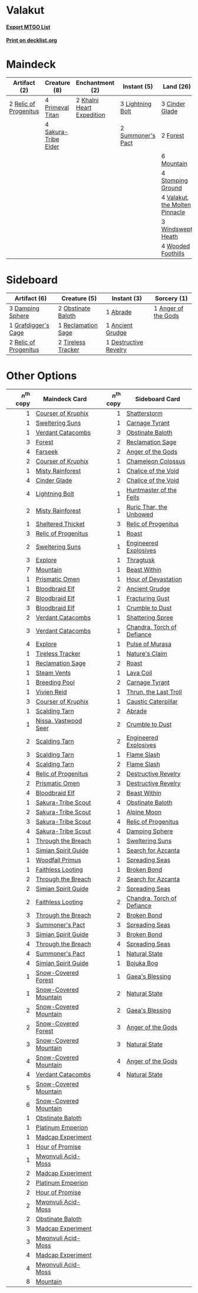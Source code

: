 # Valakut

#### [Export MTGO List](../collection/Valakut/Valakut.txt)
#### [Print on decklist.org](http://decklist.org/?deckmain=2%09Anger%20of%20the%20Gods%0A3%09Cinder%20Glade%0A2%09Explore%0A3%09Farseek%0A2%09Flame%20Slash%0A2%09Forest%0A2%09Khalni%20Heart%20Expedition%0A3%09Lightning%20Bolt%0A6%09Mountain%0A4%09Primeval%20Titan%0A2%09Relic%20of%20Progenitus%0A4%09Sakura-Tribe%20Elder%0A4%09Scapeshift%0A4%09Search%20for%20Tomorrow%0A4%09Stomping%20Ground%0A2%09Summoner's%20Pact%0A4%09Valakut,%20the%20Molten%20Pinnacle%0A3%09Windswept%20Heath%0A4%09Wooded%20Foothills&deckside=1%09Abrade%0A1%09Ancient%20Grudge%0A1%09Anger%20of%20the%20Gods%0A3%09Damping%20Sphere%0A1%09Destructive%20Revelry%0A1%09Grafdigger's%20Cage%0A2%09Obstinate%20Baloth%0A1%09Reclamation%20Sage%0A2%09Relic%20of%20Progenitus%0A2%09Tireless%20Tracker)
# Maindeck

|                                          Artifact (2)                                          |                                         Creature (8)                                          |                                          Enchantment (2)                                           |                                        Instant (5)                                         |                                                Land (26)                                                |                                          Sorcery (17)                                          |
|------------------------------------------------------------------------------------------------|-----------------------------------------------------------------------------------------------|----------------------------------------------------------------------------------------------------|--------------------------------------------------------------------------------------------|---------------------------------------------------------------------------------------------------------|------------------------------------------------------------------------------------------------|
|2 [Relic of Progenitus](http://gatherer.wizards.com/Pages/Card/Details.aspx?multiverseid=174824)|4 [Primeval Titan](http://gatherer.wizards.com/Pages/Card/Details.aspx?multiverseid=438749)    |2 [Khalni Heart Expedition](http://gatherer.wizards.com/Pages/Card/Details.aspx?multiverseid=451109)|3 [Lightning Bolt](http://gatherer.wizards.com/Pages/Card/Details.aspx?multiverseid=806)    |3 [Cinder Glade](http://gatherer.wizards.com/Pages/Card/Details.aspx?multiverseid=401841)                |2 [Anger of the Gods](http://gatherer.wizards.com/Pages/Card/Details.aspx?multiverseid=438682)  |
|                                                                                                |4 [Sakura-Tribe Elder](http://gatherer.wizards.com/Pages/Card/Details.aspx?multiverseid=220582)|                                                                                                    |2 [Summoner's Pact](http://gatherer.wizards.com/Pages/Card/Details.aspx?multiverseid=442178)|2 [Forest](http://gatherer.wizards.com/Pages/Card/Details.aspx?multiverseid=439860)                      |2 [Explore](http://gatherer.wizards.com/Pages/Card/Details.aspx?multiverseid=451098)            |
|                                                                                                |                                                                                               |                                                                                                    |                                                                                            |6 [Mountain](http://gatherer.wizards.com/Pages/Card/Details.aspx?multiverseid=439859)                    |3 [Farseek](http://gatherer.wizards.com/Pages/Card/Details.aspx?multiverseid=420766)            |
|                                                                                                |                                                                                               |                                                                                                    |                                                                                            |4 [Stomping Ground](http://gatherer.wizards.com/Pages/Card/Details.aspx?multiverseid=405110)             |2 [Flame Slash](http://gatherer.wizards.com/Pages/Card/Details.aspx?multiverseid=416914)        |
|                                                                                                |                                                                                               |                                                                                                    |                                                                                            |4 [Valakut, the Molten Pinnacle](http://gatherer.wizards.com/Pages/Card/Details.aspx?multiverseid=190400)|4 [Scapeshift](http://gatherer.wizards.com/Pages/Card/Details.aspx?multiverseid=447337)         |
|                                                                                                |                                                                                               |                                                                                                    |                                                                                            |3 [Windswept Heath](http://gatherer.wizards.com/Pages/Card/Details.aspx?multiverseid=405115)             |4 [Search for Tomorrow](http://gatherer.wizards.com/Pages/Card/Details.aspx?multiverseid=205408)|
|                                                                                                |                                                                                               |                                                                                                    |                                                                                            |4 [Wooded Foothills](http://gatherer.wizards.com/Pages/Card/Details.aspx?multiverseid=405116)            |                                                                                                |


# Sideboard

|                                          Artifact (6)                                          |                                        Creature (5)                                         |                                          Instant (3)                                           |                                         Sorcery (1)                                          |
|------------------------------------------------------------------------------------------------|---------------------------------------------------------------------------------------------|------------------------------------------------------------------------------------------------|----------------------------------------------------------------------------------------------|
|3 [Damping Sphere](http://gatherer.wizards.com/Pages/Card/Details.aspx?multiverseid=443101)     |2 [Obstinate Baloth](http://gatherer.wizards.com/Pages/Card/Details.aspx?multiverseid=438745)|1 [Abrade](http://gatherer.wizards.com/Pages/Card/Details.aspx?multiverseid=430772)             |1 [Anger of the Gods](http://gatherer.wizards.com/Pages/Card/Details.aspx?multiverseid=438682)|
|1 [Grafdigger's Cage](http://gatherer.wizards.com/Pages/Card/Details.aspx?multiverseid=278452)  |1 [Reclamation Sage](http://gatherer.wizards.com/Pages/Card/Details.aspx?multiverseid=389651)|1 [Ancient Grudge](http://gatherer.wizards.com/Pages/Card/Details.aspx?multiverseid=235600)     |                                                                                              |
|2 [Relic of Progenitus](http://gatherer.wizards.com/Pages/Card/Details.aspx?multiverseid=174824)|2 [Tireless Tracker](http://gatherer.wizards.com/Pages/Card/Details.aspx?multiverseid=409997)|1 [Destructive Revelry](http://gatherer.wizards.com/Pages/Card/Details.aspx?multiverseid=373351)|                                                                                              |


# Other Options

|*n*<sup>th</sup> copy|                                         Maindeck Card                                          |*n*<sup>th</sup> copy|                                           Sideboard Card                                            |
|--------------------:|------------------------------------------------------------------------------------------------|--------------------:|-----------------------------------------------------------------------------------------------------|
|                    1|[Courser of Kruphix](http://gatherer.wizards.com/Pages/Card/Details.aspx?multiverseid=442153)   |                    1|[Shatterstorm](http://gatherer.wizards.com/Pages/Card/Details.aspx?multiverseid=130370)              |
|                    1|[Sweltering Suns](http://gatherer.wizards.com/Pages/Card/Details.aspx?multiverseid=426851)      |                    1|[Carnage Tyrant](http://gatherer.wizards.com/Pages/Card/Details.aspx?multiverseid=435334)            |
|                    1|[Verdant Catacombs](http://gatherer.wizards.com/Pages/Card/Details.aspx?multiverseid=405113)    |                    3|[Obstinate Baloth](http://gatherer.wizards.com/Pages/Card/Details.aspx?multiverseid=438745)          |
|                    3|[Forest](http://gatherer.wizards.com/Pages/Card/Details.aspx?multiverseid=439860)               |                    2|[Reclamation Sage](http://gatherer.wizards.com/Pages/Card/Details.aspx?multiverseid=389651)          |
|                    4|[Farseek](http://gatherer.wizards.com/Pages/Card/Details.aspx?multiverseid=420766)              |                    2|[Anger of the Gods](http://gatherer.wizards.com/Pages/Card/Details.aspx?multiverseid=438682)         |
|                    2|[Courser of Kruphix](http://gatherer.wizards.com/Pages/Card/Details.aspx?multiverseid=442153)   |                    1|[Chameleon Colossus](http://gatherer.wizards.com/Pages/Card/Details.aspx?multiverseid=220451)        |
|                    1|[Misty Rainforest](http://gatherer.wizards.com/Pages/Card/Details.aspx?multiverseid=405102)     |                    1|[Chalice of the Void](http://gatherer.wizards.com/Pages/Card/Details.aspx?multiverseid=442211)       |
|                    4|[Cinder Glade](http://gatherer.wizards.com/Pages/Card/Details.aspx?multiverseid=401841)         |                    2|[Chalice of the Void](http://gatherer.wizards.com/Pages/Card/Details.aspx?multiverseid=442211)       |
|                    4|[Lightning Bolt](http://gatherer.wizards.com/Pages/Card/Details.aspx?multiverseid=806)          |                    1|[Huntmaster of the Fells](http://gatherer.wizards.com/Pages/Card/Details.aspx?multiverseid=262875)   |
|                    2|[Misty Rainforest](http://gatherer.wizards.com/Pages/Card/Details.aspx?multiverseid=405102)     |                    1|[Ruric Thar, the Unbowed](http://gatherer.wizards.com/Pages/Card/Details.aspx?multiverseid=442205)   |
|                    1|[Sheltered Thicket](http://gatherer.wizards.com/Pages/Card/Details.aspx?multiverseid=426950)    |                    3|[Relic of Progenitus](http://gatherer.wizards.com/Pages/Card/Details.aspx?multiverseid=174824)       |
|                    3|[Relic of Progenitus](http://gatherer.wizards.com/Pages/Card/Details.aspx?multiverseid=174824)  |                    1|[Roast](http://gatherer.wizards.com/Pages/Card/Details.aspx?multiverseid=394667)                     |
|                    2|[Sweltering Suns](http://gatherer.wizards.com/Pages/Card/Details.aspx?multiverseid=426851)      |                    1|[Engineered Explosives](http://gatherer.wizards.com/Pages/Card/Details.aspx?multiverseid=50139)      |
|                    3|[Explore](http://gatherer.wizards.com/Pages/Card/Details.aspx?multiverseid=451098)              |                    1|[Thragtusk](http://gatherer.wizards.com/Pages/Card/Details.aspx?multiverseid=430614)                 |
|                    7|[Mountain](http://gatherer.wizards.com/Pages/Card/Details.aspx?multiverseid=439859)             |                    1|[Beast Within](http://gatherer.wizards.com/Pages/Card/Details.aspx?multiverseid=446158)              |
|                    1|[Prismatic Omen](http://gatherer.wizards.com/Pages/Card/Details.aspx?multiverseid=151989)       |                    1|[Hour of Devastation](http://gatherer.wizards.com/Pages/Card/Details.aspx?multiverseid=430786)       |
|                    1|[Bloodbraid Elf](http://gatherer.wizards.com/Pages/Card/Details.aspx?multiverseid=185053)       |                    2|[Ancient Grudge](http://gatherer.wizards.com/Pages/Card/Details.aspx?multiverseid=235600)            |
|                    2|[Bloodbraid Elf](http://gatherer.wizards.com/Pages/Card/Details.aspx?multiverseid=185053)       |                    1|[Fracturing Gust](http://gatherer.wizards.com/Pages/Card/Details.aspx?multiverseid=146759)           |
|                    3|[Bloodbraid Elf](http://gatherer.wizards.com/Pages/Card/Details.aspx?multiverseid=185053)       |                    1|[Crumble to Dust](http://gatherer.wizards.com/Pages/Card/Details.aspx?multiverseid=401850)           |
|                    2|[Verdant Catacombs](http://gatherer.wizards.com/Pages/Card/Details.aspx?multiverseid=405113)    |                    1|[Shattering Spree](http://gatherer.wizards.com/Pages/Card/Details.aspx?multiverseid=456224)          |
|                    3|[Verdant Catacombs](http://gatherer.wizards.com/Pages/Card/Details.aspx?multiverseid=405113)    |                    1|[Chandra, Torch of Defiance](http://gatherer.wizards.com/Pages/Card/Details.aspx?multiverseid=417683)|
|                    4|[Explore](http://gatherer.wizards.com/Pages/Card/Details.aspx?multiverseid=451098)              |                    1|[Pulse of Murasa](http://gatherer.wizards.com/Pages/Card/Details.aspx?multiverseid=446177)           |
|                    1|[Tireless Tracker](http://gatherer.wizards.com/Pages/Card/Details.aspx?multiverseid=409997)     |                    1|[Nature's Claim](http://gatherer.wizards.com/Pages/Card/Details.aspx?multiverseid=382316)            |
|                    1|[Reclamation Sage](http://gatherer.wizards.com/Pages/Card/Details.aspx?multiverseid=389651)     |                    2|[Roast](http://gatherer.wizards.com/Pages/Card/Details.aspx?multiverseid=394667)                     |
|                    1|[Steam Vents](http://gatherer.wizards.com/Pages/Card/Details.aspx?multiverseid=405109)          |                    1|[Lava Coil](http://gatherer.wizards.com/Pages/Card/Details.aspx?multiverseid=452858)                 |
|                    1|[Breeding Pool](http://gatherer.wizards.com/Pages/Card/Details.aspx?multiverseid=97088)         |                    2|[Carnage Tyrant](http://gatherer.wizards.com/Pages/Card/Details.aspx?multiverseid=435334)            |
|                    1|[Vivien Reid](http://gatherer.wizards.com/Pages/Card/Details.aspx?multiverseid=447344)          |                    1|[Thrun, the Last Troll](http://gatherer.wizards.com/Pages/Card/Details.aspx?multiverseid=214050)     |
|                    3|[Courser of Kruphix](http://gatherer.wizards.com/Pages/Card/Details.aspx?multiverseid=442153)   |                    1|[Caustic Caterpillar](http://gatherer.wizards.com/Pages/Card/Details.aspx?multiverseid=398409)       |
|                    1|[Scalding Tarn](http://gatherer.wizards.com/Pages/Card/Details.aspx?multiverseid=405107)        |                    2|[Abrade](http://gatherer.wizards.com/Pages/Card/Details.aspx?multiverseid=430772)                    |
|                    1|[Nissa, Vastwood Seer](http://gatherer.wizards.com/Pages/Card/Details.aspx?multiverseid=398438) |                    2|[Crumble to Dust](http://gatherer.wizards.com/Pages/Card/Details.aspx?multiverseid=401850)           |
|                    2|[Scalding Tarn](http://gatherer.wizards.com/Pages/Card/Details.aspx?multiverseid=405107)        |                    2|[Engineered Explosives](http://gatherer.wizards.com/Pages/Card/Details.aspx?multiverseid=50139)      |
|                    3|[Scalding Tarn](http://gatherer.wizards.com/Pages/Card/Details.aspx?multiverseid=405107)        |                    1|[Flame Slash](http://gatherer.wizards.com/Pages/Card/Details.aspx?multiverseid=416914)               |
|                    4|[Scalding Tarn](http://gatherer.wizards.com/Pages/Card/Details.aspx?multiverseid=405107)        |                    2|[Flame Slash](http://gatherer.wizards.com/Pages/Card/Details.aspx?multiverseid=416914)               |
|                    4|[Relic of Progenitus](http://gatherer.wizards.com/Pages/Card/Details.aspx?multiverseid=174824)  |                    2|[Destructive Revelry](http://gatherer.wizards.com/Pages/Card/Details.aspx?multiverseid=373351)       |
|                    2|[Prismatic Omen](http://gatherer.wizards.com/Pages/Card/Details.aspx?multiverseid=151989)       |                    3|[Destructive Revelry](http://gatherer.wizards.com/Pages/Card/Details.aspx?multiverseid=373351)       |
|                    4|[Bloodbraid Elf](http://gatherer.wizards.com/Pages/Card/Details.aspx?multiverseid=185053)       |                    2|[Beast Within](http://gatherer.wizards.com/Pages/Card/Details.aspx?multiverseid=446158)              |
|                    1|[Sakura-Tribe Scout](http://gatherer.wizards.com/Pages/Card/Details.aspx?multiverseid=74210)    |                    4|[Obstinate Baloth](http://gatherer.wizards.com/Pages/Card/Details.aspx?multiverseid=438745)          |
|                    2|[Sakura-Tribe Scout](http://gatherer.wizards.com/Pages/Card/Details.aspx?multiverseid=74210)    |                    1|[Alpine Moon](http://gatherer.wizards.com/Pages/Card/Details.aspx?multiverseid=447264)               |
|                    3|[Sakura-Tribe Scout](http://gatherer.wizards.com/Pages/Card/Details.aspx?multiverseid=74210)    |                    4|[Relic of Progenitus](http://gatherer.wizards.com/Pages/Card/Details.aspx?multiverseid=174824)       |
|                    4|[Sakura-Tribe Scout](http://gatherer.wizards.com/Pages/Card/Details.aspx?multiverseid=74210)    |                    4|[Damping Sphere](http://gatherer.wizards.com/Pages/Card/Details.aspx?multiverseid=443101)            |
|                    1|[Through the Breach](http://gatherer.wizards.com/Pages/Card/Details.aspx?multiverseid=80250)    |                    1|[Sweltering Suns](http://gatherer.wizards.com/Pages/Card/Details.aspx?multiverseid=426851)           |
|                    1|[Simian Spirit Guide](http://gatherer.wizards.com/Pages/Card/Details.aspx?multiverseid=442137)  |                    1|[Search for Azcanta](http://gatherer.wizards.com/Pages/Card/Details.aspx?multiverseid=435226)        |
|                    1|[Woodfall Primus](http://gatherer.wizards.com/Pages/Card/Details.aspx?multiverseid=370406)      |                    1|[Spreading Seas](http://gatherer.wizards.com/Pages/Card/Details.aspx?multiverseid=190405)            |
|                    1|[Faithless Looting](http://gatherer.wizards.com/Pages/Card/Details.aspx?multiverseid=389512)    |                    1|[Broken Bond](http://gatherer.wizards.com/Pages/Card/Details.aspx?multiverseid=443045)               |
|                    2|[Through the Breach](http://gatherer.wizards.com/Pages/Card/Details.aspx?multiverseid=80250)    |                    2|[Search for Azcanta](http://gatherer.wizards.com/Pages/Card/Details.aspx?multiverseid=435226)        |
|                    2|[Simian Spirit Guide](http://gatherer.wizards.com/Pages/Card/Details.aspx?multiverseid=442137)  |                    2|[Spreading Seas](http://gatherer.wizards.com/Pages/Card/Details.aspx?multiverseid=190405)            |
|                    2|[Faithless Looting](http://gatherer.wizards.com/Pages/Card/Details.aspx?multiverseid=389512)    |                    2|[Chandra, Torch of Defiance](http://gatherer.wizards.com/Pages/Card/Details.aspx?multiverseid=417683)|
|                    3|[Through the Breach](http://gatherer.wizards.com/Pages/Card/Details.aspx?multiverseid=80250)    |                    2|[Broken Bond](http://gatherer.wizards.com/Pages/Card/Details.aspx?multiverseid=443045)               |
|                    3|[Summoner's Pact](http://gatherer.wizards.com/Pages/Card/Details.aspx?multiverseid=442178)      |                    3|[Spreading Seas](http://gatherer.wizards.com/Pages/Card/Details.aspx?multiverseid=190405)            |
|                    3|[Simian Spirit Guide](http://gatherer.wizards.com/Pages/Card/Details.aspx?multiverseid=442137)  |                    3|[Broken Bond](http://gatherer.wizards.com/Pages/Card/Details.aspx?multiverseid=443045)               |
|                    4|[Through the Breach](http://gatherer.wizards.com/Pages/Card/Details.aspx?multiverseid=80250)    |                    4|[Spreading Seas](http://gatherer.wizards.com/Pages/Card/Details.aspx?multiverseid=190405)            |
|                    4|[Summoner's Pact](http://gatherer.wizards.com/Pages/Card/Details.aspx?multiverseid=442178)      |                    1|[Natural State](http://gatherer.wizards.com/Pages/Card/Details.aspx?multiverseid=407646)             |
|                    4|[Simian Spirit Guide](http://gatherer.wizards.com/Pages/Card/Details.aspx?multiverseid=442137)  |                    1|[Bojuka Bog](http://gatherer.wizards.com/Pages/Card/Details.aspx?multiverseid=376269)                |
|                    1|[Snow-Covered Forest](http://gatherer.wizards.com/Pages/Card/Details.aspx?multiverseid=121192)  |                    1|[Gaea's Blessing](http://gatherer.wizards.com/Pages/Card/Details.aspx?multiverseid=417433)           |
|                    1|[Snow-Covered Mountain](http://gatherer.wizards.com/Pages/Card/Details.aspx?multiverseid=121233)|                    2|[Natural State](http://gatherer.wizards.com/Pages/Card/Details.aspx?multiverseid=407646)             |
|                    2|[Snow-Covered Mountain](http://gatherer.wizards.com/Pages/Card/Details.aspx?multiverseid=121233)|                    2|[Gaea's Blessing](http://gatherer.wizards.com/Pages/Card/Details.aspx?multiverseid=417433)           |
|                    2|[Snow-Covered Forest](http://gatherer.wizards.com/Pages/Card/Details.aspx?multiverseid=121192)  |                    3|[Anger of the Gods](http://gatherer.wizards.com/Pages/Card/Details.aspx?multiverseid=438682)         |
|                    3|[Snow-Covered Mountain](http://gatherer.wizards.com/Pages/Card/Details.aspx?multiverseid=121233)|                    3|[Natural State](http://gatherer.wizards.com/Pages/Card/Details.aspx?multiverseid=407646)             |
|                    4|[Snow-Covered Mountain](http://gatherer.wizards.com/Pages/Card/Details.aspx?multiverseid=121233)|                    4|[Anger of the Gods](http://gatherer.wizards.com/Pages/Card/Details.aspx?multiverseid=438682)         |
|                    4|[Verdant Catacombs](http://gatherer.wizards.com/Pages/Card/Details.aspx?multiverseid=405113)    |                    4|[Natural State](http://gatherer.wizards.com/Pages/Card/Details.aspx?multiverseid=407646)             |
|                    5|[Snow-Covered Mountain](http://gatherer.wizards.com/Pages/Card/Details.aspx?multiverseid=121233)|                     |                                                                                                     |
|                    6|[Snow-Covered Mountain](http://gatherer.wizards.com/Pages/Card/Details.aspx?multiverseid=121233)|                     |                                                                                                     |
|                    1|[Obstinate Baloth](http://gatherer.wizards.com/Pages/Card/Details.aspx?multiverseid=438745)     |                     |                                                                                                     |
|                    1|[Platinum Emperion](http://gatherer.wizards.com/Pages/Card/Details.aspx?multiverseid=457134)    |                     |                                                                                                     |
|                    1|[Madcap Experiment](http://gatherer.wizards.com/Pages/Card/Details.aspx?multiverseid=417695)    |                     |                                                                                                     |
|                    1|[Hour of Promise](http://gatherer.wizards.com/Pages/Card/Details.aspx?multiverseid=430809)      |                     |                                                                                                     |
|                    1|[Mwonvuli Acid-Moss](http://gatherer.wizards.com/Pages/Card/Details.aspx?multiverseid=118888)   |                     |                                                                                                     |
|                    2|[Madcap Experiment](http://gatherer.wizards.com/Pages/Card/Details.aspx?multiverseid=417695)    |                     |                                                                                                     |
|                    2|[Platinum Emperion](http://gatherer.wizards.com/Pages/Card/Details.aspx?multiverseid=457134)    |                     |                                                                                                     |
|                    2|[Hour of Promise](http://gatherer.wizards.com/Pages/Card/Details.aspx?multiverseid=430809)      |                     |                                                                                                     |
|                    2|[Mwonvuli Acid-Moss](http://gatherer.wizards.com/Pages/Card/Details.aspx?multiverseid=118888)   |                     |                                                                                                     |
|                    2|[Obstinate Baloth](http://gatherer.wizards.com/Pages/Card/Details.aspx?multiverseid=438745)     |                     |                                                                                                     |
|                    3|[Madcap Experiment](http://gatherer.wizards.com/Pages/Card/Details.aspx?multiverseid=417695)    |                     |                                                                                                     |
|                    3|[Mwonvuli Acid-Moss](http://gatherer.wizards.com/Pages/Card/Details.aspx?multiverseid=118888)   |                     |                                                                                                     |
|                    4|[Madcap Experiment](http://gatherer.wizards.com/Pages/Card/Details.aspx?multiverseid=417695)    |                     |                                                                                                     |
|                    4|[Mwonvuli Acid-Moss](http://gatherer.wizards.com/Pages/Card/Details.aspx?multiverseid=118888)   |                     |                                                                                                     |
|                    8|[Mountain](http://gatherer.wizards.com/Pages/Card/Details.aspx?multiverseid=439859)             |                     |                                                                                                     |

